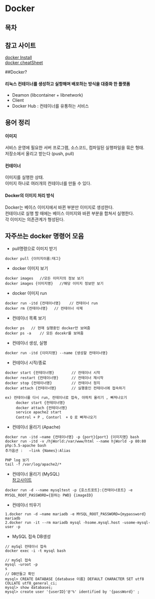 # Docker

## 목차

## 참고 사이트

[docker Install](http://blog.nacyot.com/articles/2014-01-27-easy-deploy-with-docker/)   
[docker cheatSheet](https://gist.github.com/nacyot/8366310)

##Docker?
#### 리눅스 컨테이너를 생성하고 실항해며 배포하는 방식을 대중화 한 플랫폼

- Deamon (libcontainer + libnetwork)
- Client
- Docker Hub : 컨테이너를 유통하는 서비스



## 용어 정리
#### 이미지

서비스 운영에 필요한 서버 프로그램, 소스코드, 컴파일된 실행파일을 묶은 형태. <br>
저장소에서 올리고 받는다 (push, pull)

#### 컨테이너

이미지를 실행한 상태.   
이미지 하나로 여러개의 컨테이너를 만들 수 있다.  

#### Docker의 이미지 처리 방식

Docker는 베이스 이미지에서 바뀐 부분만 이미지로 생성한다.   
컨테이너로 실행 할 때에는 베이스 이미지와 바뀐 부분을 합쳐서 실행한다.   
각 이미지는 의존관계가 형성된다.   

## 자주쓰는 docker 명령어 모음

- pull명령으로 이미지 받기

``` 
docker pull {이미지이름:태그}
```

- docker 이미지 보기
``` 
docker images   //모든 이미지의 정보 보기
docker images {이미지명}   //해당 이미지 정보만 보기
```

- docker 이미지 run
```
docker run -itd {컨테이너명}    // 컨테이너 run
docker rm {컨테이너명}   // 컨테이너 삭제
```

- 컨테이너 목록 보기
```
docker ps   // 현재 실행중인 docker만 보여줌
docker ps -a    // 모든 docekr를 보여줌
```

- 컨테이너 생성, 실행
```
docker run -itd {이미지명} --name {생성할 컨테이너명}
```

- 컨테이너 시작/종료
```
docker start {컨테이너명}        // 컨테이너 시작
docker restart {컨테이너명}      // 컨테이너 재시작
docker stop {컨테이너명}         // 컨테이너 정지
docker attach {컨테이너명}       // 실행중인 컨테이너에 접속하기

ex) 컨테이너를 다시 run, 컨테이너로 접속, 아파치 올리기 , 빠져나오기
     docker start {컨테이너명}
     docker attach {컨테이너명}
     service apache2 start
     Control + P , Contorl  + Q 로 빠져나오기
```

- 컨테이너 올리기 (Apache)
```
docker run -itd —name {컨테이너명} -p {port}{port} {이미지명} bash
docker run -itd -v /hjWorld:/var/www/html --name hjWorld -p 80:80 php:5.5-apache bash
추가옵션 :   —link {Names}:Alias

PHP log 보기
tail -f /var/log/apache2/*
```

- 컨테이너 올리기 (MySQL)  
  [참고사이트](http://blog.naver.com/PostView.nhn?blogId=alice_k106&logNo=220347048673)
```
docker run -d --name mysqltest -p {호스트포트}:{컨테이너포트} -e MYSQL_ROOT_PASSWORD={원하는 PWD} {imageID}
```

- 컨테이너 띄우기
```
1.docker run -d —name mariadb -e MYSQL_ROOT_PASSWORD={mypassword} mariadb
2.docker run -it --rm mariadb mysql -hsome.mysql.host -usome-mysql-user -p 
```

- MySQL 접속 DB생성

```
// mySql 컨테이너 접속
docker exec -i -t mysql bash

// mySql 접속
mysql -uroot -p
s
// DB만들고 확인
mysql> CREATE DATABASE {database 이름} DEFAULT CHARACTER SET utf8 COLLATE utf8_general_ci;
mysql> show databases;
mysql> create user '{userID}'@'%' identified by '{passWord}' ;

```






